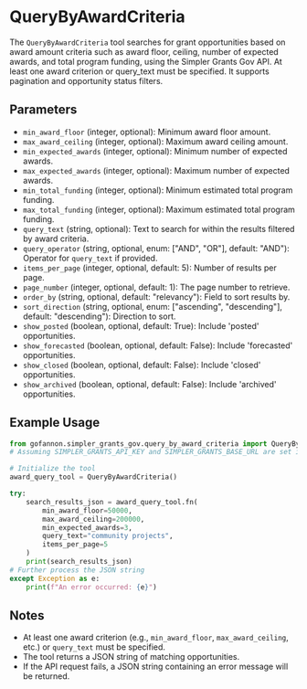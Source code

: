 # QueryByAwardCriteria

The `QueryByAwardCriteria` tool searches for grant opportunities based on award amount criteria such as award floor, ceiling, number of expected awards, and total program funding, using the Simpler Grants Gov API. At least one award criterion or query_text must be specified. It supports pagination and opportunity status filters.

## Parameters

*   `min_award_floor` (integer, optional): Minimum award floor amount.
*   `max_award_ceiling` (integer, optional): Maximum award ceiling amount.
*   `min_expected_awards` (integer, optional): Minimum number of expected awards.
*   `max_expected_awards` (integer, optional): Maximum number of expected awards.
*   `min_total_funding` (integer, optional): Minimum estimated total program funding.
*   `max_total_funding` (integer, optional): Maximum estimated total program funding.
*   `query_text` (string, optional): Text to search for within the results filtered by award criteria.
*   `query_operator` (string, optional, enum: ["AND", "OR"], default: "AND"): Operator for `query_text` if provided.
*   `items_per_page` (integer, optional, default: 5): Number of results per page.
*   `page_number` (integer, optional, default: 1): The page number to retrieve.
*   `order_by` (string, optional, default: "relevancy"): Field to sort results by.
*   `sort_direction` (string, optional, enum: ["ascending", "descending"], default: "descending"): Direction to sort.
*   `show_posted` (boolean, optional, default: True): Include 'posted' opportunities.
*   `show_forecasted` (boolean, optional, default: False): Include 'forecasted' opportunities.
*   `show_closed` (boolean, optional, default: False): Include 'closed' opportunities.
*   `show_archived` (boolean, optional, default: False): Include 'archived' opportunities.

## Example Usage

```python  
from gofannon.simpler_grants_gov.query_by_award_criteria import QueryByAwardCriteria
# Assuming SIMPLER_GRANTS_API_KEY and SIMPLER_GRANTS_BASE_URL are set in environment

# Initialize the tool
award_query_tool = QueryByAwardCriteria()

try:  
    search_results_json = award_query_tool.fn(  
        min_award_floor=50000,  
        max_award_ceiling=200000,  
        min_expected_awards=3,  
        query_text="community projects",  
        items_per_page=5  
    )  
    print(search_results_json)  
# Further process the JSON string  
except Exception as e:  
    print(f"An error occurred: {e}")  
```

## Notes

*   At least one award criterion (e.g., `min_award_floor`, `max_award_ceiling`, etc.) or `query_text` must be specified.
*   The tool returns a JSON string of matching opportunities.
*   If the API request fails, a JSON string containing an error message will be returned.  